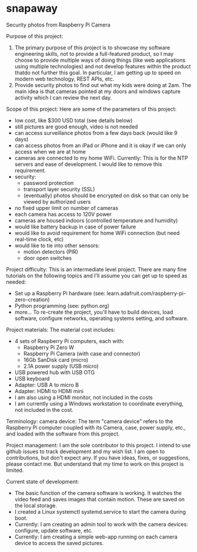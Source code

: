 # snapaway
Security photos from Raspberry Pi Camera

Purpose of this project:
1. The primary purpose of this project is to showcase my software engineering skills,
   not to provide a full-featured product, so I may choose to provide multiple ways
   of doing things (like web applications using multiple technologies) and not develop
   features within the product thatdo not further this goal.
   In particular, I am getting up to speed on modern web technology, REST APIs, etc.
2. Provide security photos to find out what my kids were doing at 2am.
   The main idea is that cameras pointed at my doors and windows capture activity
   which I can review the next day.

Scope of this project:
Here are some of the parameters of this project:
 - low cost, like $300 USD total (see details below)
 - still pictures are good enough, video is not needed
 - can access surveillance photos from a few days back
   (would like 9 days)
 - can access photos from an iPad or iPhone
   and it is okay if we can only access when we are at home
 - cameras are connected to my home WiFi.  Currently: This is
   for the NTP servers and ease of development.  I would like to 
   remove this requirement.
 - security:
   + password protection
   + transport layer security (SSL)
   + (eventually) photos should be encrypted on disk so that can only
     be viewed by authorized users
 - no fixed upper limit on number of cameras
 - each camera has access to 120V power
 - cameras are housed indoors (controlled temperature and humidity)
 - would like battery backup in case of power failure
 - would like to avoid requirement for home WiFi connection
   (but need real-time clock, etc)
 - would like to tie into other sensors:
    + motion detectors (PIR)
    + door open switches

Project difficulty:
This is an intermediate level project.  There are many fine tutorials on
the following topics and I'll assume you can get up to speed as needed:
 - Set up a Raspberry Pi hardware (see: learn.adafruit.com/raspberry-pi-zero-creation)
 - Python programming (see: python.org)
 - more...
 To re-create the project, you'll have to build devices, load software,
 configure networks, operating systems setting, and software.

Project materials:
The material cost includes:
 - 4 sets of Raspberry Pi computers, each with:
   + Raspberry Pi Zero W
   + Raspberry Pi Camera (with case and connector)
   + 16Gb SanDisk card (micro)
   + 2.1A power supply (USB micro)
 - USB powered hub with USB OTG
 - USB keyboard
 - Adapter: USB A to micro B
 - Adapter: HDMI to HDMI mini
 - I am also using a HDMI monitor, not included in the costs
 - I am currently using a Windows workstation to coordinate everything,
   not included in the cost.

Terminology:
  camera device: The term "camera device" refers to the Raspberry Pi computer
            coupled with its Camera, case, power supply, etc., and loaded
            with the software from this project.

Project management:
  I am the sole contributor to this project.  I intend to use github issues to
  track development and my wish list.
  I am open to contributions, but don't expect any.
  If you have ideas, fixes, or suggestions, please contact me.  But understand that
  my time to work on this project is limited.
  
Current state of development:
 - The basic function of the camera software is working.  It watches the video feed and
   saves images that contain motion.  These are saved on the local storage.
 - I created a Linux systemctl systemd.service to start the camera during boot.
 - Currently: I am creating an admin tool to work with the camera devices: configure,
   update software, etc.
 - Currently: I am creating a simple web-app running on each camera device to access
   the saved pictures.
